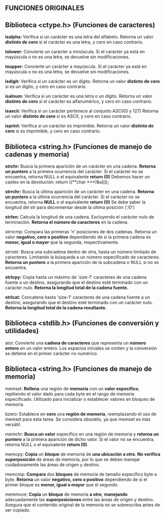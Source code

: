 ## FUNCIONES ORIGINALES

## Biblioteca <ctype.h> (Funciones de caracteres)

**isalpha:** Verifica si un carácter es una letra del alfabeto. Retorna un valor **distinto de cero** si el carácter es una letra, y cero en caso contrario.

**tolower:** Convierte un carácter a minúscula. Si el carácter ya está en mayúscula o no es una letra, se devuelve sin modificaciones.

**toupper:** Convierte un carácter a mayúscula. Si el carácter ya está en mayúscula o no es una letra, se devuelve sin modificaciones.

**isdigit:** Verifica si un carácter es un dígito. Retorna un valor **distinto de cero** si es un dígito, y cero en caso contrario.

**isalnum:** Verifica si un carácter es una letra o un dígito. Retorna un valor **distinto de cero** si el carácter es alfanumérico, y cero en caso contrario.

**isascii:** Verifica si un carácter pertenece al conjunto ASCII(0 y 127) Retorna un valor **distinto de cero** si es ASCII, y cero en caso contrario.

**isprint:** Verifica si un carácter es imprimible. Retorna un valor **distinto de cero** si es imprimible, y cero en caso contrario.

## Biblioteca <string.h> (Funciones de manejo de cadenas y memoria)

**strchr:** Busca la primera aparición de un carácter en una cadena. **Retorna un puntero** a la primera ocurrencia del carácter. Si el carácter no se encuentra, retorna NULL o el equivalente **return (0)** Debemos hacer un casteo en la devolución: return ((**char ***)&s[i]);

**strrchr:** Busca la última aparición de un carácter en una cadena. **Retorna un puntero** a la última ocurrencia del carácter. Si el carácter no se encuentra, retorna **NULL** o el equivalente **return (0)** Se debe saber la longitud del str para decrementar desde la ultima posición ('/0')

**strlen:** Calcula la longitud de una cadena. Excluyendo el carácter nulo de terminación. **Retorna el número de caracteres** en la cadena. 

strncmp: Compara las primeras 'n' posiciones de dos cadenas. Retorna un valor **negativo, cero o positivo** dependiendo de si la primera cadena es **menor, igual o mayor** que la segunda, respectivamente.

strnstr: Busca una subcadena dentro de otra, hasta un número limitado de caracteres. Limitando la búsqueda a un número especificado de caracteres. **Retorna un puntero** a la primera aparición de la subcadena o NULL si no se encuentra.

**strlcpy:** Copia hasta un máximo de 'size-1' caracteres de una cadena fuente a un destino, asegurando que el destino esté terminado con un carácter nulo. **Retorna la longitud total de la cadena fuente.**

**strlcat:** Concatena hasta 'size-1' caracteres de una cadena fuente a un destino, asegurando que el destino esté terminado con un carácter nulo. **Retorna la longitud total de la cadena resultante.**

## Biblioteca <stdlib.h> (Funciones de conversión y utilidades)

atoi: Convierte una **cadena de caracteres** que representa un **número entero** en un valor entero. Los espacios iniciales se omiten y la conversión se detiene en el primer carácter no numérico.

## Biblioteca <string.h> (Funciones de manejo de memoria)

memset: **Rellena** una región de **memoria** con un **valor específico**, repitiendo el valor dado para cada byte en el rango de memoria especificado. Utilizado para inicializar o establecer valores en bloques de memoria.

bzero: Establece en **cero** una **región de memoria**, reemplazando el uso de memset para esta tarea. Se considera obsoleto, ya que memset es más versátil.

memchr: **Busca un valor** específico en una región de memoria y **retorna un puntero** a la primera aparición de dicho valor. Si el valor no se encuentra, retorna NULL o el equivalente **return (0)**.

memcpy: **Copia** un **bloque** de memoria de **una ubicación a otra**. **No verifica superposición** de áreas de memoria, por lo que se deben manejar cuidadosamente las áreas de origen y destino.

memcmp: **Compara** dos **bloques** de memoria de tamaño específico byte a byte. **Retorna** un valor **negativo, cero o positivo** dependiendo de si el primer bloque es **menor, igual o mayor** que el segundo.

memmove: **Copia** un **bloque** de memoria **a otro**, **manejando** adecuadamente las **superposiciones** entre las áreas de origen y destino. Asegura que el contenido original de la memoria no se sobrescriba antes de ser copiado.
